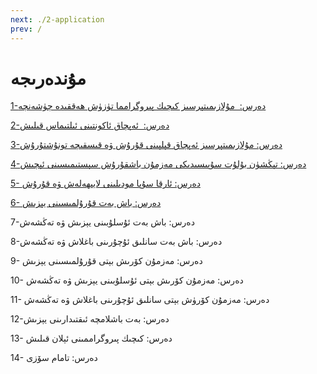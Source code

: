 ```yaml
---
next: ./2-application
prev: /
---
```


# مۇندەرىجە

[1-دەرس:  مۇلازىمىتېرسىز كىچىك پىروگرامما تۈزۈش ھەققىدە چۈشەنچە](./1-intro)

[2-دەرس:  ئەپچاق ئاكونتىنى ئىلتىماس قىلىش](./2-application)

[3-دەرس: مۇلازىمىتېرسىز ئەپچاق قېلپىنى قۇرۇش ۋە قىسقىچە تونۇشتۇرۇش](./3-cloud-mp-starter)

[4-دەرس: تېڭشۈن بۇلۇت سۇپىسىدىكى مەزمۇن باشقۇرۇش سېستىمىسىنى ئېچىش](./4-tencent-cloud-cms)

[5- دەرس: ئارقا سۇپا مودىلىنى لايىھەلەش ۋە قۇرۇش](./5-model-design)

[6- دەرس: باش بەت قۇرۇلمىسىنى يېزىش](./6-homepage-structure)

7-دەرس: باش بەت ئۇسلۇبىنى يېزىش ۋە تەڭشەش

8-دەرس: باش بەت سانلىق ئۇچۇرىنى باغلاش ۋە تەڭشەش

9- دەرس: مەزمۇن كۆرىش بېتى قۇرۇلمىسىنى يېزىش

10- دەرس: مەزمۇن كۆرىش بېتى ئۇسلۇبىنى يېزىش ۋە تەڭشەش

11- دەرس: مەزمۇن كۆرۈش بېتى سانلىق ئۇچۇرىنى باغلاش ۋە تەڭشەش

12-دەرس: بەت باشلامچە ئىقتىدارىنى يېزىش

13- دەرس: كىچىك پىروگراممىنى ئېلان قىلىش

14- دەرس: تامام سۆزى

